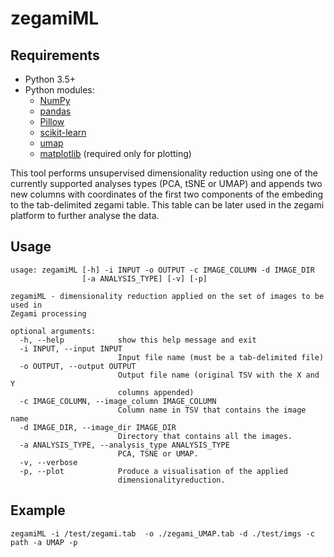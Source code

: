 # zegamiML

## Requirements

* Python 3.5+
* Python modules:
  * [NumPy](https://www.numpy.org/)
  * [pandas](https://pandas.pydata.org/)
  * [Pillow](https://pillow.readthedocs.io/en/stable/)
  * [scikit-learn](https://scikit-learn.org/stable/)
  * [umap](https://github.com/lmcinnes/umap)
  * [matplotlib](https://matplotlib.org/) (required only for plotting)

This tool performs unsupervised dimensionality reduction using one of the currently supported analyses types (PCA, tSNE or UMAP) and appends two new columns with coordinates of the first two components of the embeding to the tab-delimited zegami table. This table can be later used in the zegami platform to further analyse the data.

## Usage 

```
usage: zegamiML [-h] -i INPUT -o OUTPUT -c IMAGE_COLUMN -d IMAGE_DIR
                [-a ANALYSIS_TYPE] [-v] [-p]

zegamiML - dimensionality reduction applied on the set of images to be used in
Zegami processing

optional arguments:
  -h, --help            show this help message and exit
  -i INPUT, --input INPUT
                        Input file name (must be a tab-delimited file)
  -o OUTPUT, --output OUTPUT
                        Output file name (original TSV with the X and Y
                        columns appended)
  -c IMAGE_COLUMN, --image_column IMAGE_COLUMN
                        Column name in TSV that contains the image name
  -d IMAGE_DIR, --image_dir IMAGE_DIR
                        Directory that contains all the images.
  -a ANALYSIS_TYPE, --analysis_type ANALYSIS_TYPE
                        PCA, TSNE or UMAP.
  -v, --verbose
  -p, --plot            Produce a visualisation of the applied
                        dimensionalityreduction.
```

## Example

```
zegamiML -i /test/zegami.tab  -o ./zegami_UMAP.tab -d ./test/imgs -c path -a UMAP -p
```

